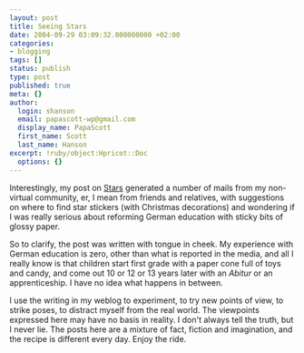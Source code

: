 ```yaml
---
layout: post
title: Seeing Stars
date: 2004-09-29 03:09:32.000000000 +02:00
categories:
- blogging
tags: []
status: publish
type: post
published: true
meta: {}
author:
  login: shanson
  email: papascott-wp@gmail.com
  display_name: PapaScott
  first_name: Scott
  last_name: Hanson
excerpt: !ruby/object:Hpricot::Doc
  options: {}
---
```

<p>Interestingly, my post on <a href="http://www.papascott.de/archives/2004/09/27/stars/" title="PapaScott - Stars">Stars</a>  generated a number of mails from my non-virtual community, er, I mean from friends and relatives, with suggestions on where to find star stickers (with Christmas decorations) and wondering if I was really serious about reforming German education with sticky bits of glossy paper.</p>
<p>So to clarify, the post was written with tongue in cheek. My experience with German education is zero, other than what is reported in the media, and all I really know is that children start first grade with a paper cone full of toys and candy, and come out 10 or 12 or 13 years later with an <em>Abitur</em> or an apprenticeship. I have no idea what happens in between.</p>
<p>I use the writing in my weblog to experiment, to try new points of view, to strike poses, to distract myself from the real world. The viewpoints expressed here may have no basis in reality. I don't always tell the truth, but I never lie. The posts here are a mixture of fact, fiction and imagination, and the recipe is different every day. Enjoy the ride.</p>
